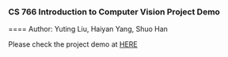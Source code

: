 ### CS 766 Introduction to Computer Vision Project Demo
====
Author: Yuting Liu, Haiyan Yang, Shuo Han

Please check the project demo at [HERE](https://yuting-liu.github.io/Contour-Detection)
